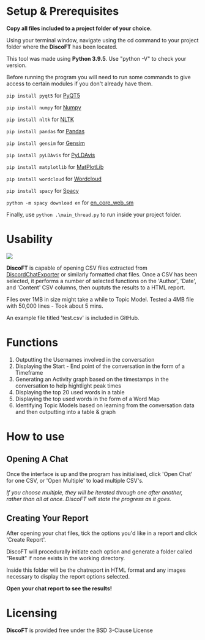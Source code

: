 # Setup & Prerequisites

**Copy all files included to a project folder of your choice.**

Using your terminal window, navigate using the cd command to your project folder where the **DiscoFT** has been located.

This tool was made using **Python 3.9.5**. Use "python -V" to check your version. 

Before running the program you will need to run some commands to give access to certain modules if you don't already have them.

```pip install pyqt5``` for [PyQT5](https://www.riverbankcomputing.com/static/Docs/PyQt5/introduction.html)

```pip install numpy``` for [Numpy](https://numpy.org/doc/stable/)

```pip install nltk``` for [NLTK](https://www.nltk.org/)

```pip install pandas``` for [Pandas](https://pandas.pydata.org/)

```pip install gensim``` for [Gensim](https://radimrehurek.com/gensim/index.html)

```pip install pyLDAvis``` for [PyLDAvis](https://github.com/bmabey/pyLDAvis)

```pip install matplotlib``` for [MatPlotLib](https://matplotlib.org/)

```pip install wordcloud``` for [Wordcloud](https://github.com/amueller/word_cloud)

```pip install spacy``` for [Spacy](https://spacy.io/)

```python -m spacy download en``` for [en_core_web_sm](https://spacy.io/)


Finally, use ```python .\main_thread.py``` to run inside your project folder.

# Usability

<img src=DiscoFT_GUI.PNG>


**DiscoFT** is capable of opening CSV files extracted from [DiscordChatExporter](https://github.com/Tyrrrz/DiscordChatExporter) or similarly formatted chat files.
Once a CSV has been selected, it performs a number of selected functions on the 'Author', 'Date', and 'Content' CSV columns, then ouptuts the results to a HTML report.

Files over 1MB in size might take a while to Topic Model. Tested a 4MB file with 50,000 lines - Took about 5 mins.

An example file titled 'test.csv' is included in GitHub.

# Functions

1.  Outputting the Usernames involved in the conversation
2.  Displaying the Start - End point of the conversation in the form of a Timeframe
3.  Generating an Activity graph based on the timestamps in the conversation to help hightlight peak times
4.  Displaying the top 20 used words in a table
5.  Displaying the top used words in the form of a Word Map
6.  Identifying Topic Models based on learning from the conversation data and then outputting into a table & graph

# How to use


## Opening A Chat
Once the interface is up and the program has initialised, click 'Open Chat' for one CSV, or 'Open Multiple' to load multiple CSV's.

*If you choose multiple, they will be iterated through one after another, rather than all at once. DiscoFT will state the progress as it goes.*

## Creating Your Report
After opening your chat files, tick the options you'd like in a report and click 'Create Report'.

DiscoFT will procedurally initiate each option and generate a folder called "Result" if none exists in the working directory.

Inside this folder will be the chatreport in HTML format and any images necessary to display the report options selected.

**Open your chat report to see the results!**

# Licensing
**DiscoFT** is provided free under the BSD 3-Clause License
